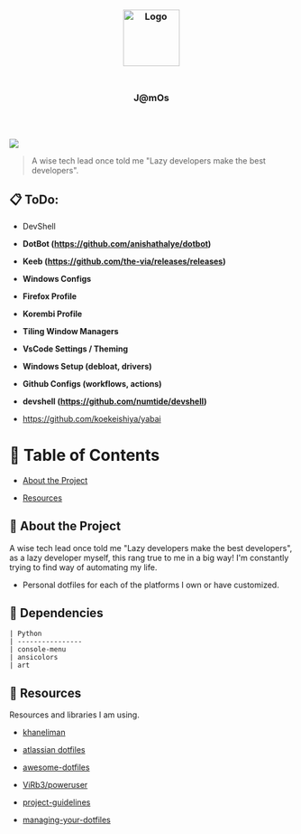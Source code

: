 
  

<h3  align="center">

<img  src="https://images-wixmp-ed30a86b8c4ca887773594c2.wixmp.com/f/b0b8e2ee-cb7a-4ca6-84cc-3fc92b7b1635/dfo81f9-234ff8bc-c669-42b4-93b8-43269a4ad4ee.gif?token=eyJ0eXAiOiJKV1QiLCJhbGciOiJIUzI1NiJ9.eyJzdWIiOiJ1cm46YXBwOjdlMGQxODg5ODIyNjQzNzNhNWYwZDQxNWVhMGQyNmUwIiwiaXNzIjoidXJuOmFwcDo3ZTBkMTg4OTgyMjY0MzczYTVmMGQ0MTVlYTBkMjZlMCIsIm9iaiI6W1t7InBhdGgiOiJcL2ZcL2IwYjhlMmVlLWNiN2EtNGNhNi04NGNjLTNmYzkyYjdiMTYzNVwvZGZvODFmOS0yMzRmZjhiYy1jNjY5LTQyYjQtOTNiOC00MzI2OWE0YWQ0ZWUuZ2lmIn1dXSwiYXVkIjpbInVybjpzZXJ2aWNlOmZpbGUuZG93bmxvYWQiXX0.I9pMusfLCa2kJqRsKXlxyOHL19RQ1T_R8sqZjEOufo4"  width="100"  alt="Logo"/>

<br/>

<img  src="https://raw.githubusercontent.com/catppuccin/catppuccin/main/assets/misc/transparent.png"  height="30"  width="0px"/>

J@mOs

<img  src="https://raw.githubusercontent.com/catppuccin/catppuccin/main/assets/misc/transparent.png"  height="30"  width="0px"/>

</h3>

  
  

<p  align="center">

<a  href="https://github.com/JamesHusband/jamos/contributors"><img  src="https://img.shields.io/github/contributors/JamesHusband/jamos?colorA=363a4f&colorB=a6da95&style=for-the-badge"></a>

</p>

  

>A wise tech lead once told me "Lazy developers make the best developers".

  
  

## :clipboard: ToDo:

- DevShell

-  **DotBot (https://github.com/anishathalye/dotbot)**

-  **Keeb (https://github.com/the-via/releases/releases)**

-  **Windows Configs**

-  **Firefox Profile**

-  **Korembi Profile**

-  **Tiling Window Managers**

-  **VsCode Settings / Theming**

-  **Windows Setup (debloat, drivers)**

-  **Github Configs (workflows, actions)**

-  **devshell (https://github.com/numtide/devshell)**
- https://github.com/koekeishiya/yabai

  
  

# :notebook_with_decorative_cover: Table of Contents

- [About the Project](#star2-about-the-project)

- [Resources](#gem-resources)

  
  

## :star2: About the Project

A wise tech lead once told me "Lazy developers make the best developers", as a lazy developer myself, this rang true to me in a big way! I'm constantly trying to find way of automating my life.

- Personal dotfiles for each of the platforms I own or have customized.

  
## :gem: Dependencies

```
| Python
| ----------------
| console-menu     
| ansicolors       
| art              
```


## :gem: Resources

  

Resources and libraries I am using.

  

- [khaneliman](https://github.com/khaneliman/dotfiles)

- [atlassian dotfiles](https://www.atlassian.com/git/tutorials/dotfiles)

- [awesome-dotfiles](https://github.com/webpro/awesome-dotfiles)

- [ViRb3/poweruser](https://github.com/ViRb3/poweruser)

- [project-guidelines](https://github.com/elsewhencode/project-guidelines)

- [managing-your-dotfiles](https://anishathalye.com/managing-your-dotfiles)

  
 



<!--stackedit_data:
eyJoaXN0b3J5IjpbLTc0ODgzNzEwOSwtMTA4OTQyOTk3NywtMT
Y4NzQxMzI1NCwtMjE1MTU5MzgsLTQxMTYwMTM4OCwtMzExNDg2
MjI5LC0yNzM1MTg0NzgsMTgyMTE2Nzc4NSwxNDYwNTUzODcwLD
E5NTg3MzA4OSwyNjg3NTc5LC0zMDk2MTU1MDksLTc4MzA2NTEw
LC04NjU3MjExNjQsNTE4MzczMzgzLC03MzY4MjQzNCwtMTgyNT
E4NTU1M119
-->